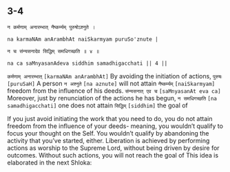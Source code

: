 ## 3-4


```shloka-sa
न कर्मणाम् अनारम्भात् नैष्कर्म्यम् पुरुषोऽश्नुते ।
```
```shloka-sa-hk
na karmaNAm anArambhAt naiSkarmyam puruSo'znute |
```
```shloka-sa
न च संन्यसनादेव सिद्धिम् समधिगच्छति ॥ ४ ॥
```
```shloka-sa-hk
na ca saMnyasanAdeva siddhim samadhigacchati || 4 ||
```

`कर्मणाम् अनारम्भात्` `[karmaNAm anArambhAt]` By avoiding the initiation of actions, `पुरुषः` `[puruSaH]` A person `न अश्नुते` `[na aznute]` will not attain `नैष्कर्म्यम्` `[naiSkarmyam]` freedom from the influence of his deeds. `संन्यसनात् एव च` `[saMnyasanAt eva ca]` Moreover, just by renunciation of the actions he has begun, `न समधिगच्छति` `[na samadhigacchati]` one does not attain `सिद्धिम्` `[siddhim]` the goal of

If you just avoid initiating the work that you need to do, you do not attain freedom from the influence of your deeds- meaning, you wouldn’t qualify to focus your thought on the Self. You wouldn’t qualify by abandoning the activity that you’ve started, either. 
Liberation is achieved by performing actions as worship to the Supreme Lord, without being driven by desire for outcomes. 
Without such actions, you will not reach the goal of 
This idea is elaborated in the next Shloka:

